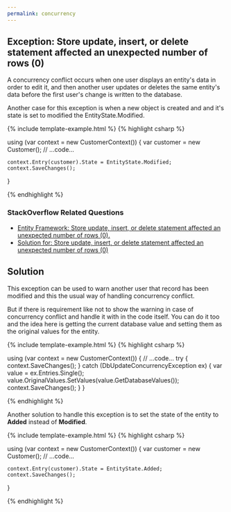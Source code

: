 ```yaml
---
permalink: concurrency
---
```

## Exception: Store update, insert, or delete statement affected an unexpected number of rows (0)

A concurrency conflict occurs when one user displays an entity's data in order to edit it, and then another user updates or deletes the same entity's data before the first user's change is written to the database. 

Another case for this exception is when a new object is created and and it's state is set to modified the EntityState.Modified.

{% include template-example.html %} 
{% highlight csharp %}

using (var context = new CustomerContext())
{
    var customer = new Customer();
    // ...code...

    context.Entry(customer).State = EntityState.Modified;
    context.SaveChanges();
}

{% endhighlight %}

### StackOverflow Related Questions

 - [Entity Framework: Store update, insert, or delete statement affected an unexpected number of rows (0).](https://stackoverflow.com/questions/1836173/entity-framework-store-update-insert-or-delete-statement-affected-an-unexpec)
 - [Solution for: Store update, insert, or delete statement affected an unexpected number of rows (0)](https://stackoverflow.com/questions/6819813/solution-for-store-update-insert-or-delete-statement-affected-an-unexpected-n)
## Solution

This exception can be used to warn another user that record has been modified and this the usual way of handling concurrency conflict.

But if there is requirement like not to show the warning in case of concurrency conflict and handle it with in the code itself.  You can do it too and the idea here is getting the current database value and setting them as the original values for the entity.

{% include template-example.html %} 
{% highlight csharp %}

using (var context = new CustomerContext())
{
    // ...code...
    try
    {
        context.SaveChanges();
    }
    catch (DbUpdateConcurrencyException ex)
    {
        var value = ex.Entries.Single();
        value.OriginalValues.SetValues(value.GetDatabaseValues());
        context.SaveChanges();
    }
}

{% endhighlight %}

Another solution to handle this exception is to set the state of the entity to **Added** instead of **Modified**.

{% include template-example.html %} 
{% highlight csharp %}

using (var context = new CustomerContext())
{
    var customer = new Customer();
    // ...code...

    context.Entry(customer).State = EntityState.Added;
    context.SaveChanges();
}

{% endhighlight %}

